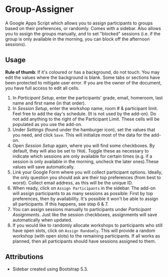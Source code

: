# Group-Assigner
A Google Apps Script which allows you to assign participants to groups based on their preferences, or randomly. Comes with a sidebar. Also allows you to assign the groups manually, and to set "blocked" sessions (i.e. if the group is only available in the morning, you can block off the afternoon sessions). 

## Usage

**Rule of thumb**: If it's coloured or has a background, do not touch. You may edit the values where the background is blank. Some tabs or sections have been protected to mitigate user error. If you are the owner of the document, you have full access to edit all cells.

1. In *Participant Setup*, enter the participants' grade, email, homeroom, last name and first name (in that order).
1. In *Session Setup*, enter the workshop name, room # & participant limit. Feel free to add the day's schedule. (It is not used by the add-on). Do not add anything to the right of the Participant Limit. These cells will be populated as you use the add-on.
1. Under *Settings* (found under the hamburger icon), set the values that you need, and click `Save`. This will initialize most of the data for the add-on.
1. Open *Session Setup* again, where you will find some checkboxes. By default, they will also be set to `TRUE`. Toggle these as necessary to indicate which sessions are only available for certain times (e.g. if a session is only available in the morning, uncheck the later ones).These values will save automatically.
1. Link your Google Form where you will collect participant options. Ideally, the only question you should ask are their top preferences (from best to worst). Collect email address, as this will be the unique ID.
1. When ready, click on `Assign Participants` in the sidebar. The add-on will assign participants to as many sessions as possible: First by top preferences, then by availability. It's possible it won't be able to assign all participants. If this happens, see step 6 & 7.
1. You can assign sessions manually to participants under *Participant Assignments*. Just like the session checkboxes, assignments will save automatically when updated.
1. If you would like to randomly allocate workshops to participants who still have open slots, click on `Assign Randomly`. This will provide a random workshop (with open slots) to the remaining participants. If all works as planned, then all participants should have sessions assigned to them.

## Attributions

- Sidebar created using Bootstrap 5.3.
